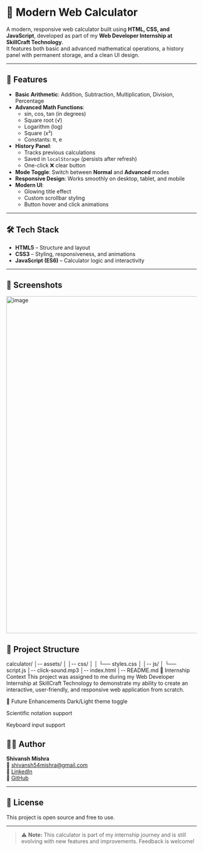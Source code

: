 # 🧮 Modern Web Calculator  

A modern, responsive web calculator built using **HTML, CSS, and JavaScript**, developed as part of my **Web Developer Internship at SkillCraft Technology**.  
It features both basic and advanced mathematical operations, a history panel with permanent storage, and a clean UI design.  

---

## 🚀 Features
- **Basic Arithmetic**: Addition, Subtraction, Multiplication, Division, Percentage  
- **Advanced Math Functions**:
  - sin, cos, tan (in degrees)  
  - Square root (√)  
  - Logarithm (log)  
  - Square (x²)  
  - Constants: π, e  
- **History Panel**:
  - Tracks previous calculations  
  - Saved in `localStorage` (persists after refresh)  
  - One-click ❌ clear button  
- **Mode Toggle**: Switch between **Normal** and **Advanced** modes  
- **Responsive Design**: Works smoothly on desktop, tablet, and mobile  
- **Modern UI**:
  - Glowing title effect  
  - Custom scrollbar styling  
  - Button hover and click animations  

---

## 🛠 Tech Stack
- **HTML5** – Structure and layout  
- **CSS3** – Styling, responsiveness, and animations  
- **JavaScript (ES6)** – Calculator logic and interactivity  

---
## 📸 Screenshots
<img width="929" height="889" alt="image" src="https://github.com/user-attachments/assets/9c8ea1a5-5d83-49ad-84b7-03f83826c636" />


## 📂 Project Structure
calculator/
│-- assets/
│ │-- css/
│ │ └── styles.css
│ │-- js/
│ └── script.js
│-- click-sound.mp3
│-- index.html
│-- README.md
📜 Internship Context
This project was assigned to me during my Web Developer Internship at SkillCraft Technology to demonstrate my ability to create an interactive, user-friendly, and responsive web application from scratch.

📌 Future Enhancements
Dark/Light theme toggle

Scientific notation support

Keyboard input support
## 🧑‍🎓 Author

**Shivansh Mishra**  
📧 shivansh54mishra@gmail.com  
🔗 [LinkedIn](https://www.linkedin.com/in/shivansh-mishra54)  
🔗 [GitHub](https://github.com/shivanshmishra54)

---

## 📜 License

This project is open source and free to use.

---

> ⚠️ **Note:** This calculator is part of my internship journey and is still evolving with new features and improvements. Feedback is welcome!

